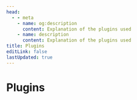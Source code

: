 ```yaml
---
head:
  - - meta
    - name: og:description
      content: Explanation of the plugins used
    - name: description
      content: Explanation of the plugins used
title: Plugins
editLink: false
lastUpdated: true
---
```

# Plugins